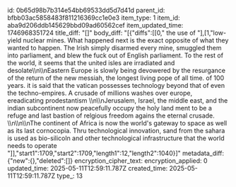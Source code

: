 id: 0b65d98b7b314e54bb69533dd5d7d41d
parent_id: bfbb03ac5858483f811216369cc1e0e3
item_type: 1
item_id: aba9d206ddb145629bbd09ad60562cef
item_updated_time: 1746968351724
title_diff: "[]"
body_diff: "[{\"diffs\":[[0,\" the use of \"],[1,\"low-yield nuclear mines. What happened next is the exact opposite of what they wanted to happen. The Irish simply disarmed every mine, smuggled them into parliament, and blew the fuck out of English parliament. To the rest of the world, it seems that the united isles are irradiated and desolate\\\n\\\nEastern Europe is slowly being devowered by the resurgance of the return of the new messiah, the longest living pope of all time. of 100 years. it is said that the vatican possesses technology beyond that of even the techno-empires. A crusade of millions washes over europe, ereadicating prodestantism \\\n\\\nJerusalem, Israel, the middle east, and the indian subcontinent now peacefully occupy the holy land ment to be a refuge and last bastion of relgious freedom agains the eternal crusade. \\\n\\\n\\\nThe continent of Africa is now the world's gateway to space as well as its last cornocopia. Thru technological innovation, sand from the sahara is used as bio-silicoln and other technological infrastructure that the world needs to operate \"]],\"start1\":1709,\"start2\":1709,\"length1\":12,\"length2\":1040}]"
metadata_diff: {"new":{},"deleted":[]}
encryption_cipher_text: 
encryption_applied: 0
updated_time: 2025-05-11T12:59:11.787Z
created_time: 2025-05-11T12:59:11.787Z
type_: 13